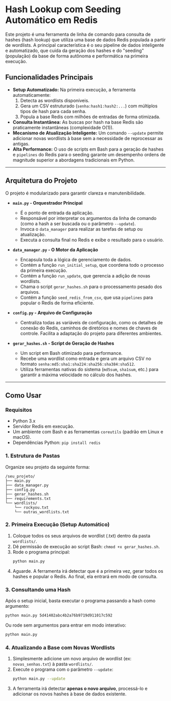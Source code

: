 # Hash Lookup com Seeding Automático em Redis

Este projeto é uma ferramenta de linha de comando para consulta de hashes (hash lookup) que utiliza uma base de dados Redis populada a partir de wordlists. A principal característica é o seu pipeline de dados inteligente e automatizado, que cuida da geração dos hashes e do "seeding" (população) da base de forma autônoma e performática na primeira execução.

## Funcionalidades Principais

- **Setup Automatizado:** Na primeira execução, a ferramenta automaticamente:
    1.  Detecta as wordlists disponíveis.
    2.  Gera um CSV estruturado (`senha:hash1:hash2:...`) com múltiplos tipos de hash para cada senha.
    3.  Popula a base Redis com milhões de entradas de forma otimizada.
- **Consulta Instantânea:** As buscas por hash na base Redis são praticamente instantâneas (complexidade O(1)).
- **Mecanismo de Atualização Inteligente:** Um comando `--update` permite adicionar novas wordlists à base sem a necessidade de reprocessar as antigas.
- **Alta Performance:** O uso de scripts em Bash para a geração de hashes e `pipelines` do Redis para o seeding garante um desempenho ordens de magnitude superior a abordagens tradicionais em Python.

---

## Arquitetura do Projeto

O projeto é modularizado para garantir clareza e manutenibilidade.

-   **`main.py` - Orquestrador Principal**
    -   É o ponto de entrada da aplicação.
    -   Responsável por interpretar os argumentos da linha de comando (como a hash a ser buscada ou o parâmetro `--update`).
    -   Invoca o `data_manager` para realizar as tarefas de setup ou atualização.
    -   Executa a consulta final no Redis e exibe o resultado para o usuário.

-   **`data_manager.py` - O Motor da Aplicação**
    -   Encapsula toda a lógica de gerenciamento de dados.
    -   Contém a função `run_initial_setup`, que coordena todo o processo da primeira execução.
    -   Contém a função `run_update`, que gerencia a adição de novas wordlists.
    -   Chama o script `gerar_hashes.sh` para o processamento pesado dos arquivos.
    -   Contém a função `seed_redis_from_csv`, que usa `pipelines` para popular o Redis de forma eficiente.

-   **`config.py` - Arquivo de Configuração**
    -   Centraliza todas as variáveis de configuração, como os detalhes de conexão do Redis, caminhos de diretórios e nomes de chaves de controle. Facilita a adaptação do projeto para diferentes ambientes.

-   **`gerar_hashes.sh` - Script de Geração de Hashes**
    -   Um script em Bash otimizado para performance.
    -   Recebe uma wordlist como entrada e gera um arquivo CSV no formato `senha:md5:sha1:sha224:sha256:sha384:sha512`.
    -   Utiliza ferramentas nativas do sistema (`md5sum`, `sha1sum`, etc.) para garantir a máxima velocidade no cálculo dos hashes.

---

## Como Usar

### Requisitos

-   Python 3.x
-   Servidor Redis em execução.
-   Um ambiente com Bash e as ferramentas `coreutils` (padrão em Linux e macOS).
-   Dependências Python: `pip install redis`

### 1. Estrutura de Pastas

Organize seu projeto da seguinte forma:

```
/seu_projeto/
├── main.py
├── data_manager.py
├── config.py
├── gerar_hashes.sh
├── requirements.txt
└── wordlists/
    └── rockyou.txt
    └── outras_wordlists.txt
```

### 2. Primeira Execução (Setup Automático)

1.  Coloque todos os seus arquivos de wordlist (.txt) dentro da pasta `wordlists/`.
2.  Dê permissão de execução ao script Bash: `chmod +x gerar_hashes.sh`.
3.  Rode o programa principal:
    ```bash
    python main.py
    ```
4.  Aguarde. A ferramenta irá detectar que é a primeira vez, gerar todos os hashes e popular o Redis. Ao final, ela entrará em modo de consulta.

### 3. Consultando uma Hash

Após o setup inicial, basta executar o programa passando a hash como argumento:

```bash
python main.py 5d41402abc4b2a76b9719d911017c592
```

Ou rode sem argumentos para entrar em modo interativo:

```bash
python main.py
```

### 4. Atualizando a Base com Novas Wordlists

1.  Simplesmente adicione um novo arquivo de wordlist (ex: `novas_senhas.txt`) à pasta `wordlists/`.
2.  Execute o programa com o parâmetro `--update`:
    ```bash
    python main.py --update
    ```
3.  A ferramenta irá detectar **apenas o novo arquivo**, processá-lo e adicionar os novos hashes à base de dados existente.